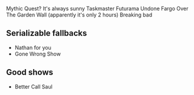 Mythic Quest?
It's always sunny
Taskmaster
Futurama
Undone
Fargo
Over The Garden Wall (apparently it's only 2 hours)
Breaking bad


Serializable fallbacks
------------------------

 - Nathan for you
 - Gone Wrong Show

Good shows
----------

 - Better Call Saul
